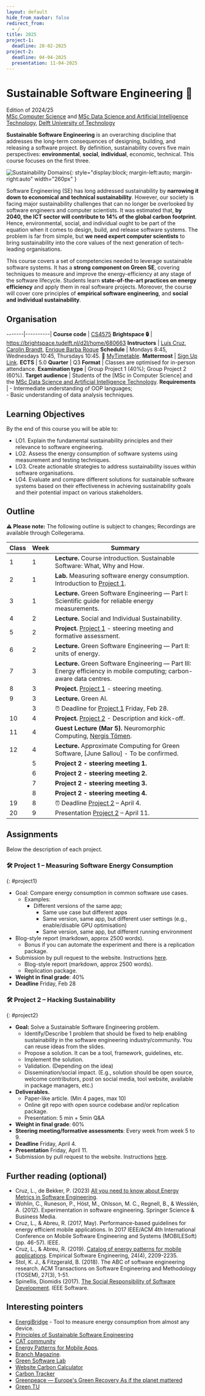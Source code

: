 ```yaml
---
layout: default
hide_from_navbar: false
redirect_from:
  - /
title: 2025
project-1:
  deadline: 28-02-2025
project-2:
  deadline: 04-04-2025
  presentation: 11-04-2025
---
```


# Sustainable Software Engineering 🌱
Edition of 2024/25<br/>
[MSc Computer Science] and [MSc Data Science and Artificial Intelligence Technology], [Delft University of Technology]


**Sustainable Software Engineering** is an overarching discipline that addresses the long-term consequences of designing, building, and releasing a software project.
By definition, sustainability covers five main perspectives: **environmental**, **social**, **individual**, economic, technical.
This course focuses on the first three.

![Sustainability Domains](./img/domains.svg){: style="display:block; margin-left:auto; margin-right:auto" width="260px" }

Software Engineering (SE) has long addressed sustainability by **narrowing it down to economical and technical sustainability**.
However, our society is facing major sustainability challenges that can no longer be overlooked by software engineers and computer scientists.
It was estimated that, **by 2040, the ICT sector will contribute to 14% of the global carbon footprint**. Hence, environmental, social, and individual ought to be part of the equation when it comes to design, build, and release software systems.
The problem is far from simple, but **we need expert computer scientists** to bring sustainability into the core values of the next generation of tech-leading organisations.

This course covers a set of competencies needed to leverage sustainable software systems.
It has a **strong component on Green SE**, covering techniques to measure and improve the energy-efficiency at any stage of the software lifecycle.
Students learn **state-of-the-art practices on energy efficiency** and apply them in real software projects. Moreover, the course will cover core principles of **empirical software engineering**, and **social and individual sustainability**.

## Organisation

-------|----------|
**Course code**       | [CS4575]
**Brightspace 🔒**    | <https://brightspace.tudelft.nl/d2l/home/680663>
**Instructors**       | [Luís Cruz], [Carolin Brandt], [Enrique Barba Roque]
**Schedule**          |	Mondays 8:45, Wednesdays 10:45, Thursdays 10:45. 🔗 [MyTimetable].
**Mattermost**        | [Sign Up Link](https://mattermost.tudelft.nl/signup_user_complete/?id=1nj9tk6usjf8xmsws8wpq3s5uy&md=link&sbr=su).
**ECTS** 	            | 5.0
**Quarter**           | Q3
**Format**            | Classes are optimised for in-person attendance.
**Examination type**  | Group Project 1 (40%); Group Project 2 (60%).
**Target audience**   |	Students of the [MSc in Computer Science] and the [MSc Data Science and Artificial Intelligence Technology].
**Requirements** 	    | - Intermediate understanding of OOP languages;<br/> - Basic understanding of data analysis techniques.

[CS4575]:https://www.studiegids.tudelft.nl/a101_displayCourse.do?course_id=70145


## Learning Objectives

By the end of this course you will be able to:

- LO1. Explain the fundamental sustainability principles and their relevance to software engineering.
- LO2. Assess the energy consumption of software systems using measurement and testing techniques.
- LO3. Create actionable strategies to address sustainability issues within software organisations.
- LO4. Evaluate and compare different solutions for sustainable software systems based on their effectiveness in achieving sustainability goals and their potential impact on various stakeholders.

## Outline

**⚠️ Please note:** The following outline is subject to changes; Recordings are available through Collegerama.


 Class | Week| Summary
-------| ----|----------|
 1     | 1   | **Lecture.** Course introduction. Sustainable Software: What, Why and How.
 2     | 1   | **Lab.** Measuring software energy consumption. Introduction to [Project 1](#project1).
 3     | 1   | **Lecture.** Green Software Engineering — Part I: Scientific guide for reliable energy measurements.
 4     | 2   | **Lecture.** Social and Individual Sustainability.
 5     | 2   | **Project.** [Project 1](#project1) - steering meeting and formative assessment.
 6     | 2   | **Lecture.** Green Software Engineering — Part II: units of energy.
 7     | 3   | **Lecture.** Green Software Engineering — Part III: Energy efficiency in mobile computing; carbon-aware data centres.
 8     | 3   | **Project.** [Project 1](#project1) - steering meeting.
 9     | 3   | **Lecture.** Green AI.
       | 3   | ⏰ Deadline for [Project 1](#project1) Friday, Feb 28.
 10    | 4   | **Project.** [Project 2](#project2) - Description and kick-off.
 11    | 4   | **Guest Lecture (Mar 5).** Neuromorphic Computing, [Nergis Tömen].  
 12    | 4   | **Lecture.** Approximate Computing for Green Software, [June Sallou] - To be confirmed.
       | 5   | **Project 2 - steering meeting 1.**
       | 6   | **Project 2 - steering meeting 2.**
       | 7   | **Project 2 - steering meeting 3.**
       | 8   | **Project 2 - steering meeting 4.**
 19    | 8   | ⏰ Deadline [Project 2](#project2) – April 4.
 20    | 9   | Presentation [Project 2](#project2) – April 11.
 
## Assignments

Below the description of each project.

### 🛠 **Project 1** – Measuring Software Energy Consumption
{: #project1}

- Goal: Compare energy consumption in common software use cases.
  - Examples:
    - Different versions of the same app;
      - Same use case but different apps
      - Same version, same app, but different user settings (e.g., enable/disable GPU optimisation)
      - Same version, same app, but different running environment
- Blog-style report (markdown, approx 2500 words).
  - Bonus if you can automate the experiment and there is a replication package.
- Submission by pull request to the website. Instructions [here](/course_sustainableSE/2024/p1_measuring_software/).
  - Blog-style report (markdown, approx 2500 words).
  - Replication package.
- **Weight in final grade**: 40%
- **Deadline** Friday, Feb 28



### 🛠 **Project 2** – Hacking Sustainability
{: #project2}

- **Goal:** Solve a Sustainable Software Engineering problem.
  - Identify/Describe 1 problem that should be fixed to help enabling sustainability in the software engineering industry/community. You can reuse ideas from the slides.
  - Propose a solution. It can be a tool, framework, guidelines, etc.
  - Implement the solution.
  - Validation. (Depending on the idea)
  - Dissemination/social impact. (E.g., solution should be open source, welcome contributors, post on social media, tool website, available in package managers, etc.)
- **Deliverables.**
  - Paper-like article. (Min 4 pages, max 10)
  - Online git repo with open source codebase and/or replication package.
  - Presentation: 5 min + 5min Q&A
- **Weight in final grade**: 60%
- **Steering meeting/formative assessments**: Every week from week 5 to 9.
- **Deadline** Friday, April 4.
- **Presentation** Friday, April 11.
- Submission by pull request to the website. Instructions [here](/course_sustainableSE/2024/p2_hacking_sustainability/).



## Further reading (optional)

- Cruz, L., de Bekker, P. (2023) [All you need to know about Energy Metrics in Software Engineering](https://luiscruz.github.io/2023/05/13/energy-units.html).
- Wohlin, C., Runeson, P., Höst, M., Ohlsson, M. C., Regnell, B., & Wesslén, A. (2012). Experimentation in software engineering. Springer Science & Business Media.
- Cruz, L., & Abreu, R. (2017, May). Performance-based guidelines for energy efficient mobile applications. In 2017 IEEE/ACM 4th International Conference on Mobile Software Engineering and Systems (MOBILESoft) (pp. 46-57). IEEE.
- Cruz, L., & Abreu, R. (2019). [Catalog of energy patterns for mobile applications](https://arxiv.org/abs/1901.03302). Empirical Software Engineering, 24(4), 2209-2235.
- Stol, K. J., & Fitzgerald, B. (2018). The ABC of software engineering research. ACM Transactions on Software Engineering and Methodology (TOSEM), 27(3), 1-51.
- Spinellis, Diomidis (2017). [The Social Responsibility of Software Development](https://ieeexplore.ieee.org/document/7888390). IEEE Software.

## Interesting pointers

- [EnergiBridge](https://github.com/tdurieux/energibridge) - Tool to measure energy consumption from almost any device.
- [Principles of Sustainable Software Engineering](https://principles.green)
- [CAT community](https://ClimateAction.tech)
- [Energy Patterns for Mobile Apps](https://tqrg.github.io/energy-patterns/).
- [Branch Magazine](https://branch.climateaction.tech).
- [Green Software Lab](https://greenlab.di.uminho.pt)
- [Website Carbon Calculator](https://www.websitecarbon.com)
- [Carbon Tracker](https://github.com/lfwa/carbontracker)
- [Greenpeace — Europe's Green Recovery As if the planet mattered](https://www.greenpeace.de/sites/www.greenpeace.de/files/publications/20201022_greenrecovery_f_es.pdf)
- [Green TU](https://www.tudelft.nl/sustainability/get-involved/greentu/)

[Delft University of Technology]: https://www.tudelft.nl
[MSc Computer Science]: https://www.tudelft.nl/onderwijs/opleidingen/masters/cs/msc-computer-science
[MSc Data Science and Artificial Intelligence Technology]: https://www.tudelft.nl/onderwijs/opleidingen/masters/dsait/msc-data-science-and-artificial-intelligence-technology
[Luís Cruz]: https://luiscruz.github.io
[Carolin Brandt]: https://carolin-brandt.de
[Enrique Barba Roque]: https://ebarba.com
[CS4575]:https://www.studiegids.tudelft.nl/a101_displayCourse.do?course_id=70145

[Nergis Tömen]:https://www.tudelft.nl/ewi/over-de-faculteit/afdelingen/intelligent-systems/pattern-recognition-bioinformatics/computer-vision-lab/people/nergis-toemen

[MyTimetable]: https://mytimetable.tudelft.nl/link?timetable.id=TimeEdit!timeedit_module!INJTINBRGU

[slides01]: https://surfdrive.surf.nl/files/index.php/s/S5mhezqxTcxwRuo

